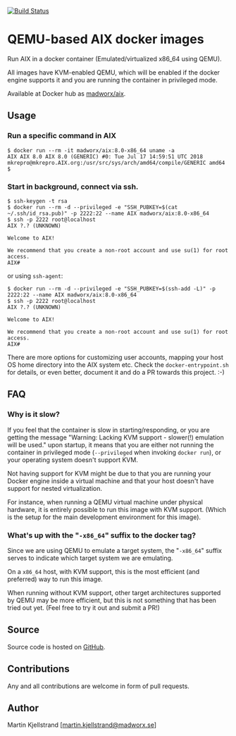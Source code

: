 [![Build Status](https://travis-ci.org/madworx/docker-AIX.svg?branch=master)](https://travis-ci.org/madworx/docker-AIX)

# QEMU-based AIX docker images

Run AIX in a docker container (Emulated/virtualized x86_64 using QEMU).

All images have KVM-enabled QEMU, which  will be enabled if the docker
engine supports it and you are running the container in privileged mode.

Available at Docker hub as [madworx/aix](https://github.com/jiangjufa/docker-aix.git).

## Usage

### Run a specific command in AIX
```
$ docker run --rm -it madworx/aix:8.0-x86_64 uname -a
AIX AIX 8.0 AIX 8.0 (GENERIC) #0: Tue Jul 17 14:59:51 UTC 2018  mkrepro@mkrepro.AIX.org:/usr/src/sys/arch/amd64/compile/GENERIC amd64
$ 
```

### Start in background, connect via ssh.
```
$ ssh-keygen -t rsa
$ docker run --rm -d --privileged -e "SSH_PUBKEY=$(cat ~/.ssh/id_rsa.pub)" -p 2222:22 --name AIX madworx/aix:8.0-x86_64
$ ssh -p 2222 root@localhost
AIX ?.? (UNKNOWN)

Welcome to AIX!

We recommend that you create a non-root account and use su(1) for root access.
AIX# 
```

or using `ssh-agent`:

``` shell
$ docker run --rm -d --privileged -e "SSH_PUBKEY=$(ssh-add -L)" -p 2222:22 --name AIX madworx/aix:8.0-x86_64
$ ssh -p 2222 root@localhost
AIX ?.? (UNKNOWN)

Welcome to AIX!

We recommend that you create a non-root account and use su(1) for root access.
AIX# 
```

There are more options for customizing user accounts, mapping your host OS home directory into the AIX system etc. Check the `docker-entrypoint.sh` for details, or even better, document it and do a PR towards this project. :-)

## FAQ

### Why is it slow?

If you feel that the container is slow in starting/responding, or you are getting the message "Warning: Lacking KVM support - slower(!) emulation will be used." upon startup, it means that you are either not running the container in privileged mode (`--privileged` when invoking `docker run`), or your operating system doesn't support KVM.

Not having support for KVM might be due to that you are running your Docker engine inside a virtual machine and that your host doesn't have support for nested virtualization.

For instance, when running a QEMU virtual machine under physical hardware, it is entirely possible to run this image with KVM support. (Which is the setup for the main development environment for this image).

### What's up with the "`-x86_64`" suffix to the docker tag?

Since we are using QEMU to emulate a target system, the "`-x86_64`" suffix serves to indicate which target system we are emulating.

On a `x86_64` host, with KVM support, this is the most efficient (and preferred) way to run this image.

When running without KVM support, other target architectures supported by QEMU may be more efficient, but this is not something that has been tried out yet. (Feel free to try it out and submit a PR!)

## Source

Source code is hosted on [GitHub](https://github.com/madworx/docker-AIX).


## Contributions

Any and all contributions are welcome in form of pull requests.

## Author

Martin Kjellstrand [martin.kjellstrand@madworx.se]
